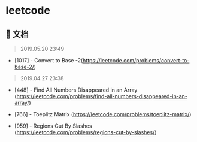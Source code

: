# leetcode

## :bookmark_tabs: 文档
> 2019.05.20 23:49
- [1017] - Convert to Base -2(https://leetcode.com/problems/convert-to-base-2/)


> 2019.04.27 23:38
- [448] -  Find All Numbers Disappeared in an Array (https://leetcode.com/problems/find-all-numbers-disappeared-in-an-array/)



- [766] - Toeplitz Matrix (https://leetcode.com/problems/toeplitz-matrix/)
- [959] - Regions Cut By Slashes (https://leetcode.com/problems/regions-cut-by-slashes/)